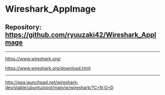 
# Wireshark_AppImage

## Repository: https://github.com/ryuuzaki42/Wireshark_AppImage

---
https://www.wireshark.org/

https://www.wireshark.org/download.html

---
http://ppa.launchpad.net/wireshark-dev/stable/ubuntu/pool/main/w/wireshark/?C=N;O=D

